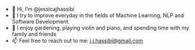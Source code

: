 - 👋 Hi, I’m @jessicajhassibi
- 🌱 I try to improve everyday in the fields of Machine Learning, NLP and Software Development.
- :sparkling_heart: I enjoy gardening, playing violin and piano, and spending time with my family and friends
- 📫 Feel free to reach out to me: j.j.hassibi@gmail.com
